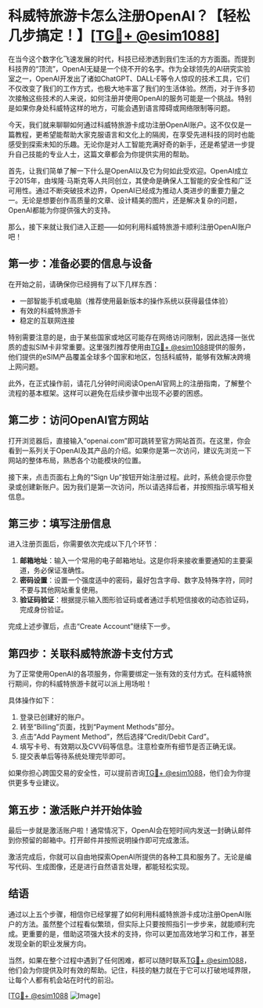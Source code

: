 # 科威特旅游卡怎么注册OpenAI？【轻松几步搞定！】[[TG💪+ @esim1088](https://t.me/s/esim1088)]

在当今这个数字化飞速发展的时代，科技已经渗透到我们生活的方方面面。而提到科技界的“顶流”，OpenAI无疑是一个绕不开的名字。作为全球领先的AI研究实验室之一，OpenAI开发出了诸如ChatGPT、DALL-E等令人惊叹的技术工具，它们不仅改变了我们的工作方式，也极大地丰富了我们的生活体验。然而，对于许多初次接触这些技术的人来说，如何注册并使用OpenAI的服务可能是一个挑战。特别是如果你身处科威特这样的地方，可能会遇到语言障碍或网络限制等问题。

今天，我们就来聊聊如何通过科威特旅游卡成功注册OpenAI账户。这不仅仅是一篇教程，更希望能帮助大家克服语言和文化上的隔阂，在享受先进科技的同时也能感受到探索未知的乐趣。无论你是对人工智能充满好奇的新手，还是希望进一步提升自己技能的专业人士，这篇文章都会为你提供实用的帮助。

首先，让我们简单了解一下什么是OpenAI以及它为何如此受欢迎。OpenAI成立于2015年，由埃隆·马斯克等人共同创立，其使命是确保人工智能的安全性和广泛可用性。通过不断突破技术边界，OpenAI已经成为推动人类进步的重要力量之一。无论是想要创作高质量的文章、设计精美的图片，还是解决复杂的问题，OpenAI都能为你提供强大的支持。

那么，接下来就让我们进入正题——如何利用科威特旅游卡顺利注册OpenAI账户吧！

## 第一步：准备必要的信息与设备

在开始之前，请确保你已经拥有了以下几样东西：
- 一部智能手机或电脑（推荐使用最新版本的操作系统以获得最佳体验）
- 有效的科威特旅游卡
- 稳定的互联网连接

特别需要注意的是，由于某些国家或地区可能存在网络访问限制，因此选择一张优质的虚拟SIM卡非常重要。这里强烈推荐使用由[TG💪+ @esim1088](https://t.me/s/esim1088)提供的服务，他们提供的eSIM产品覆盖全球多个国家和地区，包括科威特，能够有效解决跨境上网问题。

此外，在正式操作前，请花几分钟时间阅读OpenAI官网上的注册指南，了解整个流程的基本框架。这样可以避免在后续步骤中出现不必要的困惑。

## 第二步：访问OpenAI官方网站

打开浏览器后，直接输入“openai.com”即可跳转至官方网站首页。在这里，你会看到一系列关于OpenAI及其产品的介绍。如果你是第一次访问，建议先浏览一下网站的整体布局，熟悉各个功能模块的位置。

接下来，点击页面右上角的“Sign Up”按钮开始注册过程。此时，系统会提示你登录或创建新账户。因为我们是第一次访问，所以请选择后者，并按照指示填写相关信息。

## 第三步：填写注册信息

进入注册页面后，你需要依次完成以下几个环节：

1. **邮箱地址**：输入一个常用的电子邮箱地址。这是你将来接收重要通知的主要渠道，务必保证准确性。
2. **密码设置**：设置一个强度适中的密码，最好包含字母、数字及特殊字符，同时不要与其他网站重复使用。
3. **验证码验证**：根据提示输入图形验证码或者通过手机短信接收的动态验证码，完成身份验证。

完成上述步骤后，点击“Create Account”继续下一步。

## 第四步：关联科威特旅游卡支付方式

为了正常使用OpenAI的各项服务，你需要绑定一张有效的支付方式。在科威特旅行期间，你的科威特旅游卡就可以派上用场啦！

具体操作如下：
1. 登录已创建好的账户。
2. 转至“Billing”页面，找到“Payment Methods”部分。
3. 点击“Add Payment Method”，然后选择“Credit/Debit Card”。
4. 填写卡号、有效期以及CVV码等信息。注意检查所有细节是否正确无误。
5. 提交表单后等待系统处理完毕即可。

如果你担心跨国交易的安全性，可以提前咨询[TG💪+ @esim1088](https://t.me/s/esim1088)，他们会为你提供更多专业建议。

## 第五步：激活账户并开始体验

最后一步就是激活账户啦！通常情况下，OpenAI会在短时间内发送一封确认邮件到你预留的邮箱中。打开邮件并按照说明操作即可完成激活。

激活完成后，你就可以自由地探索OpenAI所提供的各种工具和服务了。无论是编写代码、生成图像，还是进行自然语言处理，都能轻松实现。

## 结语

通过以上五个步骤，相信你已经掌握了如何利用科威特旅游卡成功注册OpenAI账户的方法。虽然整个过程看似繁琐，但实际上只要按照指引一步步来，就能顺利完成。更重要的是，借助这项强大技术的支持，你可以更加高效地学习和工作，甚至发现全新的职业发展方向。

当然，如果在整个过程中遇到了任何困难，都可以随时联系[TG💪+ @esim1088](https://t.me/s/esim1088)，他们会为你提供及时有效的帮助。记住，科技的魅力就在于它可以打破地域界限，让每个人都有机会站在时代的前沿。

[[TG💪+ @esim1088](https://t.me/s/esim1088) ![Image](https://i.postimg.cc/4NQfJmqS/Snipaste-2025-05-13-00-14-12.png)]